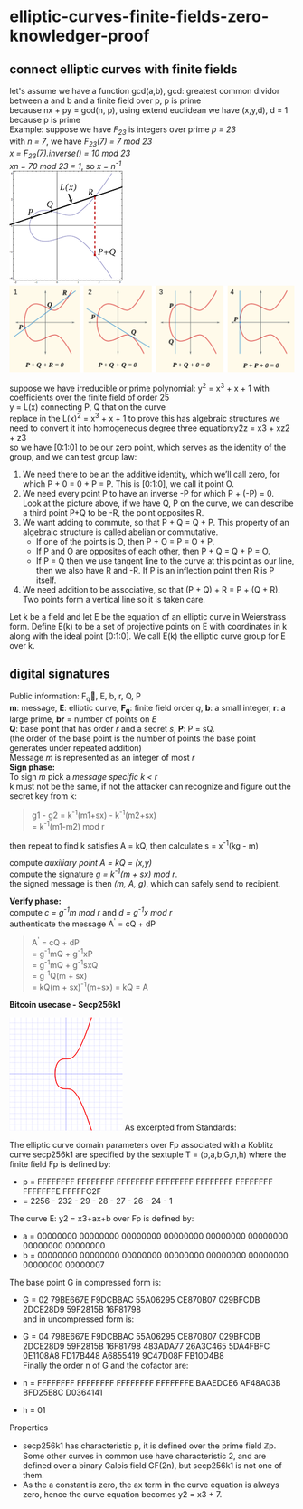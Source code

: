 # elliptic-curves-finite-fields-zero-knowledger-proof

## connect elliptic curves with finite fields

let's assume we have a function gcd(a,b), gcd: greatest common dividor between a and b
and a finite field over p, p is prime  
because nx + py = gcd(n, p), using extend euclidean we have (x,y,d), d = 1 because p is prime  
Example:
suppose we have _F<sub>23</sub>_ is integers over prime _p = 23_  
with _n = 7_, we have _F<sub>23</sub>(7) = 7 mod 23_  
_x = F<sub>23</sub>(7).inverse() = 10 mod 23_  
_xn = 70 mod 23 = 1_, so _x = n<sup>-1</sup>_  
![symetric](./images/points-example.png)![tangent](./images/ecclines.png)

suppose we have irreducible or prime polynomial:
y<sup>2</sup> = x<sup>3</sup> + x + 1 with coefficients over the finite field of order 25  
y = L(x) connecting P, Q that on the curve  
replace in the L(x)<sup>2</sup> = x<sup>3</sup> + x + 1
to prove this has algebraic structures we need to convert it into homogeneous degree three equation:y2z = x3 + xz2 + z3  
so we have [0:1:0] to be our zero point, which serves as the identity of the group, and we can test group law:

1. We need there to be an the additive identity, which we’ll call zero, for which P + 0 = 0 + P = P. This is [0:1:0], we call it point O.
2. We need every point P to have an inverse -P for which P + (-P) = 0. Look at the picture above, if we have Q, P on the curve, we can describe a third point P+Q to be -R, the point opposites R.
3. We want adding to commute, so that P + Q = Q + P. This property of an algebraic structure is called abelian or commutative.
   - If one of the points is O, then P + O = P = O + P.
   - If P and O are opposites of each other, then P + Q = Q + P = O.
   - If P = Q then we use tangent line to the curve at this point as our line, then we also have R and -R. If P is an inflection point then R is P itself.
4. We need addition to be associative, so that (P + Q) + R = P + (Q + R). Two points form a vertical line so it is taken care.

Let k be a field and let E be the equation of an elliptic curve in Weierstrass form. Define E(k) to be a set of projective points on E with coordinates in k along with the ideal point [0:1:0]. We call E(k) the elliptic curve group for E over k.

## digital signatures

Public information: F<sub>q</sub>, E, b, r, Q, P  
**m**: message, **E**: elliptic curve, **F<sub>q</sub>**: finite field order _q_, **b**: a small integer, **r**: a large prime, **br** = number of points on _E_  
**Q**: base point that has order _r_ and a secret _s_, **P**: P = sQ.  
(the order of the base point is the number of points the base point generates under repeated addition)  
Message _m_ is represented as an integer of most _r_  
**Sign phase:**  
To sign _m_ pick a _message specific_ _k < r_  
k must not be the same, if not the attacker can recognize and figure out the secret key from k:

> g1 - g2 = k<sup>-1</sup>(m1+sx) - k<sup>-1</sup>(m2+sx)  
> = k<sup>-1</sup>(m1-m2) mod r

then repeat to find k satisfies A = kQ, then calculate s = x<sup>-1</sup>(kg - m)

compute _auxiliary point A = kQ = (x,y)_  
compute the signature _g = k<sup>-1</sup>(m + sx) mod r_.  
the signed message is then _(m, A, g)_, which can safely send to recipient.

**Verify phase:**  
compute _c = g<sup>-1</sup>m mod r_ and _d = g<sup>-1</sup>x mod r_  
authenticate the message A<sup>'</sup> = cQ + dP

> A<sup>'</sup> = cQ + dP  
> = g<sup>-1</sup>mQ + g<sup>-1</sup>xP  
> = g<sup>-1</sup>mQ + g<sup>-1</sup>sxQ  
> = g<sup>-1</sup>Q(m + sx)  
> = kQ(m + sx)<sup>-1</sup>(m+sx) = kQ = A

**Bitcoin usecase - Secp256k1**

![bitcoin](./images/secp256k1.png)
As excerpted from Standards:

The elliptic curve domain parameters over Fp associated with a Koblitz curve secp256k1 are specified by the sextuple T = (p,a,b,G,n,h) where the finite field Fp is defined by:

- p = FFFFFFFF FFFFFFFF FFFFFFFF FFFFFFFF FFFFFFFF FFFFFFFF FFFFFFFE FFFFFC2F
- = 2256 - 232 - 29 - 28 - 27 - 26 - 24 - 1

The curve E: y2 = x3+ax+b over Fp is defined by:

- a = 00000000 00000000 00000000 00000000 00000000 00000000 00000000 00000000
- b = 00000000 00000000 00000000 00000000 00000000 00000000 00000000 00000007

The base point G in compressed form is:

- G = 02 79BE667E F9DCBBAC 55A06295 CE870B07 029BFCDB 2DCE28D9 59F2815B 16F81798  
  and in uncompressed form is:

- G = 04 79BE667E F9DCBBAC 55A06295 CE870B07 029BFCDB 2DCE28D9 59F2815B 16F81798 483ADA77 26A3C465 5DA4FBFC 0E1108A8 FD17B448 A6855419 9C47D08F FB10D4B8  
  Finally the order n of G and the cofactor are:

- n = FFFFFFFF FFFFFFFF FFFFFFFF FFFFFFFE BAAEDCE6 AF48A03B BFD25E8C D0364141
- h = 01

Properties

- secp256k1 has characteristic p, it is defined over the prime field ℤp. Some other curves in common use have characteristic 2, and are defined over a binary Galois field GF(2n), but secp256k1 is not one of them.
- As the a constant is zero, the ax term in the curve equation is always zero, hence the curve equation becomes y2 = x3 + 7.
